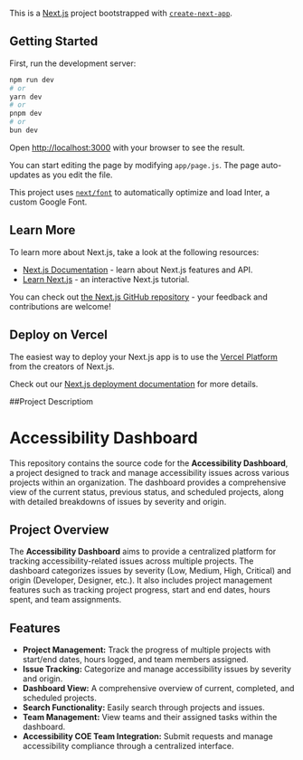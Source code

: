 This is a [Next.js](https://nextjs.org/) project bootstrapped with [`create-next-app`](https://github.com/vercel/next.js/tree/canary/packages/create-next-app).

## Getting Started

First, run the development server:

```bash
npm run dev
# or
yarn dev
# or
pnpm dev
# or
bun dev
```

Open [http://localhost:3000](http://localhost:3000) with your browser to see the result.

You can start editing the page by modifying `app/page.js`. The page auto-updates as you edit the file.

This project uses [`next/font`](https://nextjs.org/docs/basic-features/font-optimization) to automatically optimize and load Inter, a custom Google Font.

## Learn More

To learn more about Next.js, take a look at the following resources:

- [Next.js Documentation](https://nextjs.org/docs) - learn about Next.js features and API.
- [Learn Next.js](https://nextjs.org/learn) - an interactive Next.js tutorial.

You can check out [the Next.js GitHub repository](https://github.com/vercel/next.js/) - your feedback and contributions are welcome!

## Deploy on Vercel

The easiest way to deploy your Next.js app is to use the [Vercel Platform](https://vercel.com/new?utm_medium=default-template&filter=next.js&utm_source=create-next-app&utm_campaign=create-next-app-readme) from the creators of Next.js.

Check out our [Next.js deployment documentation](https://nextjs.org/docs/deployment) for more details.

##Project Descriptiom

# Accessibility Dashboard

This repository contains the source code for the **Accessibility Dashboard**, a project designed to track and manage accessibility issues across various projects within an organization. The dashboard provides a comprehensive view of the current status, previous status, and scheduled projects, along with detailed breakdowns of issues by severity and origin.

## Project Overview

The **Accessibility Dashboard** aims to provide a centralized platform for tracking accessibility-related issues across multiple projects. The dashboard categorizes issues by severity (Low, Medium, High, Critical) and origin (Developer, Designer, etc.). It also includes project management features such as tracking project progress, start and end dates, hours spent, and team assignments.

## Features

- **Project Management:** Track the progress of multiple projects with start/end dates, hours logged, and team members assigned.
- **Issue Tracking:** Categorize and manage accessibility issues by severity and origin.
- **Dashboard View:** A comprehensive overview of current, completed, and scheduled projects.
- **Search Functionality:** Easily search through projects and issues.
- **Team Management:** View teams and their assigned tasks within the dashboard.
- **Accessibility COE Team Integration:** Submit requests and manage accessibility compliance through a centralized interface.
